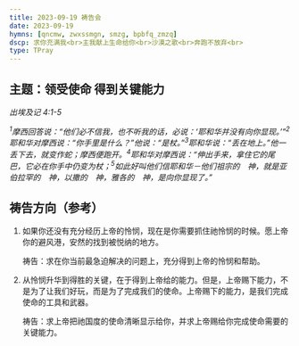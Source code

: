 ```yaml
---
title: 2023-09-19 祷告会
date: 2023-09-19
hymns: [qncmw, zwxssmgn, smzg, bpbfq_zmzq]
dscp: 求你充满我<br>主我献上生命给你<br>沙漠之歌<br>奔跑不放弃<br>
type: TPray
---
```


## 主题：领受使命 得到关键能力

*出埃及记 4:1-5*

*<sup>1</sup>摩西回答说：“他们必不信我，也不听我的话，必说：‘耶和华并没有向你显现。’”<sup>2</sup>耶和华对摩西说：“你手里是什么？”他说：“是杖。”<sup>3</sup>耶和华说：“丢在地上。”他一丢下去，就变作蛇；摩西便跑开。<sup>4</sup>耶和华对摩西说：“伸出手来，拿住它的尾巴，它必在你手中仍变为杖；<sup>5</sup>如此好叫他们信耶和华－他们祖宗的　神，就是亚伯拉罕的　神，以撒的　神，雅各的　神，是向你显现了。”*

## 祷告方向（参考）

1.  如果你还没有充分经历上帝的怜悯，现在是你需要抓住祂怜悯的时候。愿上帝你的避风港，安然的找到被悦纳的地方。

    祷告：求在你当前最急迫解决的问题上，充分得到上帝的怜悯和帮助。

2. 从怜悯升华到得胜的关键，在于得到上帝给的能力。但是，上帝赐下能力，不是为了让我们好玩，而是为了完成我们的使命。上帝赐下的能力，是我们完成使命的工具和武器。

   祷告：求上帝把祂国度的使命清晰显示给你，并求上帝赐给你完成使命需要的关键能力。
